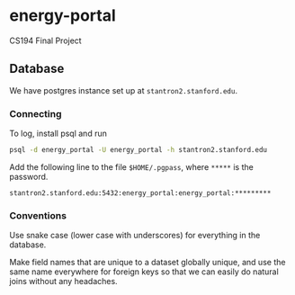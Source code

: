 # energy-portal
CS194 Final Project

## Database

We have postgres instance set up at `stantron2.stanford.edu`.

### Connecting

To log, install psql and run

```sh
psql -d energy_portal -U energy_portal -h stantron2.stanford.edu
```

Add the following line to the file `$HOME/.pgpass`, where `*****` is the
password.

```
stantron2.stanford.edu:5432:energy_portal:energy_portal:*********
```

### Conventions

Use snake case (lower case with underscores) for everything in the database.

Make field names that are unique to a dataset globally unique, and
use the same name everywhere for foreign keys so that we can easily do
natural joins without any headaches.

